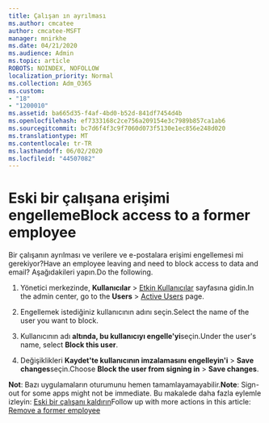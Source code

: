 ```yaml
---
title: Çalışan ın ayrılması
ms.author: cmcatee
author: cmcatee-MSFT
manager: mnirkhe
ms.date: 04/21/2020
ms.audience: Admin
ms.topic: article
ROBOTS: NOINDEX, NOFOLLOW
localization_priority: Normal
ms.collection: Adm_O365
ms.custom:
- "18"
- "1200010"
ms.assetid: ba665d35-f4af-4bd0-b52d-841df7454d4b
ms.openlocfilehash: ef7333168c2ce756a209154e3c7989b857ca1ab6
ms.sourcegitcommit: bc7d6f4f3c9f7060d073f5130e1ec856e248d020
ms.translationtype: MT
ms.contentlocale: tr-TR
ms.lasthandoff: 06/02/2020
ms.locfileid: "44507082"
---
```

# <a name="block-access-to-a-former-employee"></a><span data-ttu-id="583ce-102">Eski bir çalışana erişimi engelleme</span><span class="sxs-lookup"><span data-stu-id="583ce-102">Block access to a former employee</span></span>

<span data-ttu-id="583ce-103">Bir çalışanın ayrılması ve verilere ve e-postalara erişimi engellemesi mi gerekiyor?</span><span class="sxs-lookup"><span data-stu-id="583ce-103">Have an employee leaving and need to block access to data and email?</span></span> <span data-ttu-id="583ce-104">Aşağıdakileri yapın.</span><span class="sxs-lookup"><span data-stu-id="583ce-104">Do the following.</span></span>
  
1. <span data-ttu-id="583ce-105">Yönetici merkezinde, **Kullanıcılar** \> [Etkin Kullanıcılar](https://go.microsoft.com/fwlink/p/?linkid=834822) sayfasına gidin.</span><span class="sxs-lookup"><span data-stu-id="583ce-105">In the admin center, go to the **Users** \> [Active Users](https://go.microsoft.com/fwlink/p/?linkid=834822) page.</span></span>

2. <span data-ttu-id="583ce-106">Engellemek istediğiniz kullanıcının adını seçin.</span><span class="sxs-lookup"><span data-stu-id="583ce-106">Select the name of the user you want to block.</span></span>

3. <span data-ttu-id="583ce-107">Kullanıcının adı **altında, bu kullanıcıyı engelle'yi**seçin.</span><span class="sxs-lookup"><span data-stu-id="583ce-107">Under the user's name, select **Block this user**.</span></span>

4. <span data-ttu-id="583ce-108">Değişiklikleri **Kaydet'te kullanıcının imzalamasını engelleyin'i** \> **Save changes**seçin.</span><span class="sxs-lookup"><span data-stu-id="583ce-108">Choose **Block the user from signing in** \> **Save changes**.</span></span>

<span data-ttu-id="583ce-109">**Not**: Bazı uygulamaların oturumunu hemen tamamlayamayabilir.</span><span class="sxs-lookup"><span data-stu-id="583ce-109">**Note**: Sign-out for some apps might not be immediate.</span></span> <span data-ttu-id="583ce-110">Bu makalede daha fazla eylemle izleyin: [Eski bir çalışanı kaldırın](https://docs.microsoft.com/microsoft-365/admin/add-users/remove-former-employee)</span><span class="sxs-lookup"><span data-stu-id="583ce-110">Follow up with more actions in this article: [Remove a former employee](https://docs.microsoft.com/microsoft-365/admin/add-users/remove-former-employee)</span></span>